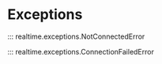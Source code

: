 # Exceptions

::: realtime.exceptions.NotConnectedError

::: realtime.exceptions.ConnectionFailedError
